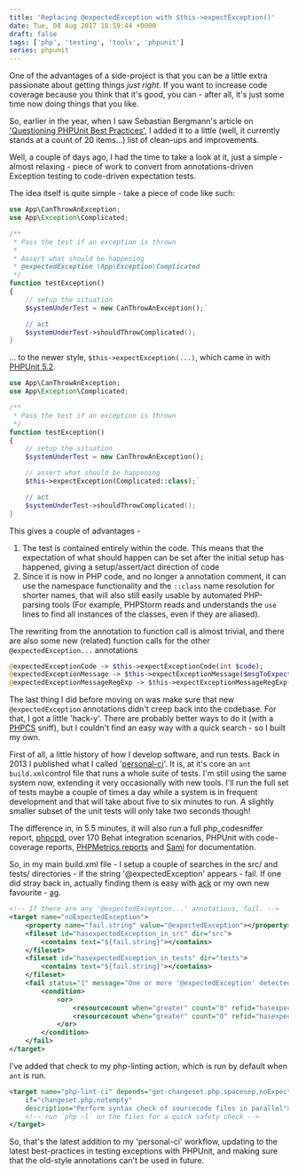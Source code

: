 ```yaml
---
title: 'Replacing @expectedException with $this->expectException()'
date: Tue, 08 Aug 2017 18:59:44 +0000
draft: false
tags: ['php', 'testing', 'tools', 'phpunit']
series: phpunit
---
```


One of the advantages of a side-project is that you can be a little extra passionate about getting things _just right_. If you want to increase code coverage because you think that it's good, you can - after all, it's just some time now doing things that you like.

So, earlier in the year, when I saw Sebastian Bergmann's article on ['Questioning PHPUnit Best Practices'](https://thephp.cc/news/2016/02/questioning-phpunit-best-practices), I added it to a little (well, it currently stands at a count of 20 items...) list of clean-ups and improvements.

Well, a couple of days ago, I had the time to take a look at it, just a simple - almost relaxing - piece of work to convert from annotations-driven Exception testing to code-driven expectation tests.

The idea itself is quite simple - take a piece of code like such:

```php
use App\CanThrowAnException;
use App\Exception\Complicated;

/**
 * Pass the test if an exception is thrown
 *
 * Assert what should be happening
 * @expectedException \App\Exception\Complicated
 */
function testException()
{
    // setup the situation
    $systemUnderTest = new CanThrowAnException();`

    // act
    $systemUnderTest->shouldThrowComplicated();
}
```

... to the newer style, `$this->expectException(...)`, which came in with [PHPUnit 5.2](https://github.com/sebastianbergmann/phpunit/wiki/Release-Announcement-for-PHPUnit-5.2.0).

```php
use App\CanThrowAnException;
use App\Exception\Complicated;

/**
 * Pass the test if an exception is thrown
 */
function testException()
{
    // setup the situation
    $systemUnderTest = new CanThrowAnException();

    // assert what should be happening
    $this->expectException(Complicated::class);`

    // act
    $systemUnderTest->shouldThrowComplicated();
}
```

This gives a couple of advantages -

1.  The test is contained entirely within the code. This means that the expectation of what should happen can be set after the initial setup has happened, giving a setup/assert/act direction of code
2.  Since it is now in PHP code, and no longer a annotation comment, it can use the namespace functionality and the `::class` name resolution for shorter names, that will also still easily usable by automated PHP-parsing tools (For example, PHPStorm reads and understands the `use` lines to find all instances of the classes, even if they are aliased).

The rewriting from the annotation to function call is almost trivial, and there are also some new (related) function calls for the other `@expectedException...` annotations

```php
@expectedExceptionCode -> $this->expectExceptionCode(int $code);
@expectedExceptionMessage -> $this->expectExceptionMessage($msgToExpect);
@expectedExceptionMessageRegExp -> $this->expectExceptionMessageRegExp($regexp);
```

The last thing I did before moving on was make sure that new `@expectedException` annotations didn't creep back into the codebase. For that, I got a little 'hack-y'. There are probably better ways to do it (with a [PHPCS](https://github.com/squizlabs/PHP_CodeSniffer) sniff), but I couldn't find an easy way with a quick search - so I built my own.

First of all, a little history of how I develop software, and run tests. Back in 2013 I published what I called '[personal-ci](https://github.com/alister/personal-ci)'. It is, at it's core an `ant` `build.xml`control file that runs a whole suite of tests. I'm still using the same system now, extending it very occasionally with new tools.  I'll run the full set of tests maybe a couple of times a day while a system is in frequent development and that will take about five to six minutes to run. A slightly smaller subset of the unit tests will only take two seconds though!

The difference in, in 5.5 minutes, it will also run a full php\_codesniffer report, [phpcpd](https://github.com/sebastianbergmann/phpcpd), over 170 Behat integration scenarios, PHPUnit with code-coverage reports, [PHPMetrics reports](http://www.phpmetrics.org/) and [Sami](https://github.com/FriendsOfPHP/Sami) for documentation.

So, in my main build.xml file - I setup a couple of searches in the src/ and tests/ directories - if the string '@expectedException' appears - fail. If one did stray back in, actually finding them is easy with [ack](https://beyondgrep.com/) or my own new favourite - [ag](https://github.com/ggreer/the_silver_searcher).

```xml
<!-- If there are any '@expectedException...' annotations, fail. -->
<target name="noExpectedException">
    <property name="fail.string" value="@expectedException"></property>
    <fileset id="hasexpectedException_in_src" dir="src">
        <contains text="${fail.string}"></contains>
    </fileset>
    <fileset id="hasexpectedException_in_tests" dir="tests">
        <contains text="${fail.string}"></contains>
    </fileset>
    <fail status="1" message="One or more '@expectedException' detected">
        <condition>
            <or>
                <resourcecount when="greater" count="0" refid="hasexpectedException_in_src"></resourcecount>
                <resourcecount when="greater" count="0" refid="hasexpectedException_in_tests"></resourcecount>
            </or>
        </condition>
    </fail>
</target>
```

I've added that check to my php-linting action, which is run by default when `ant` is run.

```xml
<target name="php-lint-ci" depends="get-changeset.php.spacesep,noExpectedException"
    if="changeset.php.notempty"
    description="Perform syntax check of sourcecode files in parallel">
    <!-- run `php -l` on the files for a quick safety check -->
</target>
```

So, that's the latest addition to my 'personal-ci' workflow, updating to the latest best-practices in testing exceptions with PHPUnit, and making sure that the old-style annotations can't be used in future.
